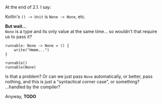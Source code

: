 At the end of 2.1. I say:

Kotlin's `() -> Unit` is `None -> None`, etc.

**But wait...**\
`None` is a type and its only value at the same time... so wouldn't that require us to pass it?

```
runnable: None -> None = () {
    write("Hmmm...")
}

runnable()
runnable(None)
```

Is that a problem? Or can we just pass `None` automatically, or better, pass nothing,
and this is just a "syntactical corner case", or something? ...handled by the compiler?

Anyway, **TODO**